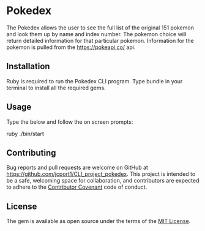 
# Pokedex

The Pokedex allows the user to see the full list of the original 151 pokemon and look them up by name and index number. The pokemon choice will return detailed information for that particular pokemon. Information for the pokemon is pulled from the https://pokeapi.co/ api.  

## Installation 

Ruby is required to run the Pokedex CLI program.
Type bundle in your terminal to install all the required gems. 

## Usage

Type the below and follow the on screen prompts:

ruby ./bin/start

## Contributing

Bug reports and pull requests are welcome on GitHub at https://github.com/jcport1/CLI_project_pokedex. This project is intended to be a safe, welcoming space for collaboration, and contributors are expected to adhere to the [Contributor Covenant](http://contributor-covenant.org) code of conduct.

## License

The gem is available as open source under the terms of the [MIT License](http://opensource.org/licenses/MIT).

 